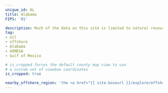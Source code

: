 ```yaml
---
unique_id: AL
title: Alabama
FIPS: '01'

description: Much of the data on this site is limited to natural resource extraction on federal land, which represents 2.6% of all land in Alabama. Alabama also borders an offshore area with significant natural resource extraction, which may contribute to the state’s economy.
tag:
- oil
- offshore
- Alabama
- GOMESA
- Gulf of Mexico

# is_cropped forces the default county map view to use
# a custom set of viewbox coordinates
is_cropped: true

nearby_offshore_region: 'the <a href="{{ site.baseurl }}/explore/offshore-gulf/">Gulf of Mexico</a>'
---
```

